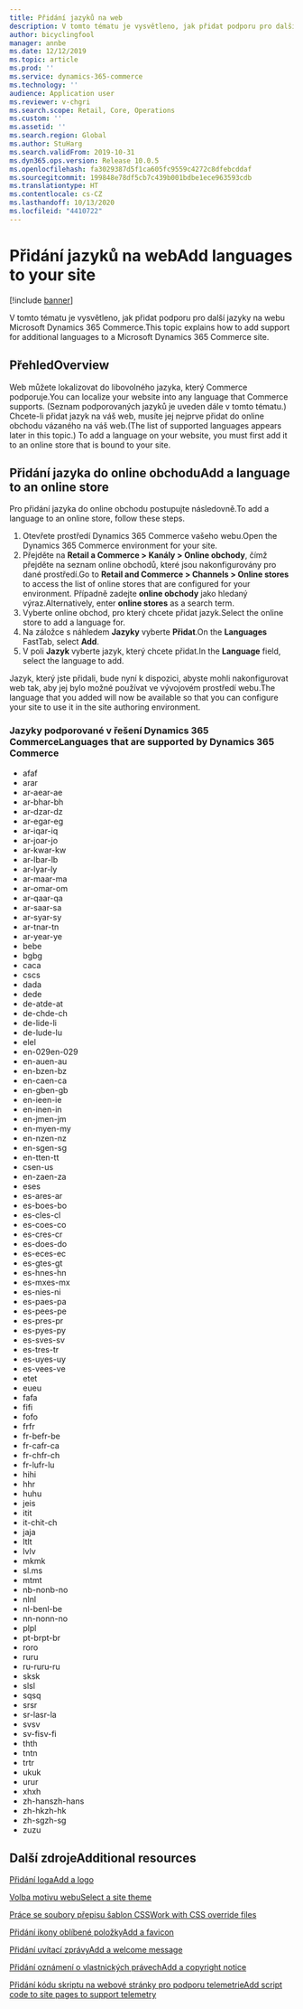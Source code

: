 ```yaml
---
title: Přidání jazyků na web
description: V tomto tématu je vysvětleno, jak přidat podporu pro další jazyky na webu Microsoft Dynamics 365 Commerce.
author: bicyclingfool
manager: annbe
ms.date: 12/12/2019
ms.topic: article
ms.prod: ''
ms.service: dynamics-365-commerce
ms.technology: ''
audience: Application user
ms.reviewer: v-chgri
ms.search.scope: Retail, Core, Operations
ms.custom: ''
ms.assetid: ''
ms.search.region: Global
ms.author: StuHarg
ms.search.validFrom: 2019-10-31
ms.dyn365.ops.version: Release 10.0.5
ms.openlocfilehash: fa3029387d5f1ca605fc9559c4272c8dfebcddaf
ms.sourcegitcommit: 199848e78df5cb7c439b001bdbe1ece963593cdb
ms.translationtype: HT
ms.contentlocale: cs-CZ
ms.lasthandoff: 10/13/2020
ms.locfileid: "4410722"
---
```

# <a name="add-languages-to-your-site"></a><span data-ttu-id="65095-103">Přidání jazyků na web</span><span class="sxs-lookup"><span data-stu-id="65095-103">Add languages to your site</span></span>


[!include [banner](includes/banner.md)]

<span data-ttu-id="65095-104">V tomto tématu je vysvětleno, jak přidat podporu pro další jazyky na webu Microsoft Dynamics 365 Commerce.</span><span class="sxs-lookup"><span data-stu-id="65095-104">This topic explains how to add support for additional languages to a Microsoft Dynamics 365 Commerce site.</span></span>

## <a name="overview"></a><span data-ttu-id="65095-105">Přehled</span><span class="sxs-lookup"><span data-stu-id="65095-105">Overview</span></span>

<span data-ttu-id="65095-106">Web můžete lokalizovat do libovolného jazyka, který Commerce podporuje.</span><span class="sxs-lookup"><span data-stu-id="65095-106">You can localize your website into any language that Commerce supports.</span></span> <span data-ttu-id="65095-107">(Seznam podporovaných jazyků je uveden dále v tomto tématu.) Chcete-li přidat jazyk na váš web, musíte jej nejprve přidat do online obchodu vázaného na váš web.</span><span class="sxs-lookup"><span data-stu-id="65095-107">(The list of supported languages appears later in this topic.) To add a language on your website, you must first add it to an online store that is bound to your site.</span></span>

## <a name="add-a-language-to-an-online-store"></a><span data-ttu-id="65095-108">Přidání jazyka do online obchodu</span><span class="sxs-lookup"><span data-stu-id="65095-108">Add a language to an online store</span></span>

<span data-ttu-id="65095-109">Pro přidání jazyka do online obchodu postupujte následovně.</span><span class="sxs-lookup"><span data-stu-id="65095-109">To add a language to an online store, follow these steps.</span></span>

1. <span data-ttu-id="65095-110">Otevřete prostředí Dynamics 365 Commerce vašeho webu.</span><span class="sxs-lookup"><span data-stu-id="65095-110">Open the Dynamics 365 Commerce environment for your site.</span></span>
1. <span data-ttu-id="65095-111">Přejděte na **Retail a Commerce \> Kanály \> Online obchody**, čímž přejděte na seznam online obchodů, které jsou nakonfigurovány pro dané prostředí.</span><span class="sxs-lookup"><span data-stu-id="65095-111">Go to **Retail and Commerce \> Channels \> Online stores** to access the list of online stores that are configured for your environment.</span></span> <span data-ttu-id="65095-112">Případně zadejte **online obchody** jako hledaný výraz.</span><span class="sxs-lookup"><span data-stu-id="65095-112">Alternatively, enter **online stores** as a search term.</span></span>
1. <span data-ttu-id="65095-113">Vyberte online obchod, pro který chcete přidat jazyk.</span><span class="sxs-lookup"><span data-stu-id="65095-113">Select the online store to add a language for.</span></span>
1. <span data-ttu-id="65095-114">Na záložce s náhledem **Jazyky** vyberte **Přidat**.</span><span class="sxs-lookup"><span data-stu-id="65095-114">On the **Languages** FastTab, select **Add**.</span></span>
1. <span data-ttu-id="65095-115">V poli **Jazyk** vyberte jazyk, který chcete přidat.</span><span class="sxs-lookup"><span data-stu-id="65095-115">In the **Language** field, select the language to add.</span></span>

<span data-ttu-id="65095-116">Jazyk, který jste přidali, bude nyní k dispozici, abyste mohli nakonfigurovat web tak, aby jej bylo možné používat ve vývojovém prostředí webu.</span><span class="sxs-lookup"><span data-stu-id="65095-116">The language that you added will now be available so that you can configure your site to use it in the site authoring environment.</span></span>

### <a name="languages-that-are-supported-by-dynamics-365-commerce"></a><span data-ttu-id="65095-117">Jazyky podporované v řešení Dynamics 365 Commerce</span><span class="sxs-lookup"><span data-stu-id="65095-117">Languages that are supported by Dynamics 365 Commerce</span></span>

- <span data-ttu-id="65095-118">af</span><span class="sxs-lookup"><span data-stu-id="65095-118">af</span></span>
- <span data-ttu-id="65095-119">ar</span><span class="sxs-lookup"><span data-stu-id="65095-119">ar</span></span>
- <span data-ttu-id="65095-120">ar-ae</span><span class="sxs-lookup"><span data-stu-id="65095-120">ar-ae</span></span>
- <span data-ttu-id="65095-121">ar-bh</span><span class="sxs-lookup"><span data-stu-id="65095-121">ar-bh</span></span>
- <span data-ttu-id="65095-122">ar-dz</span><span class="sxs-lookup"><span data-stu-id="65095-122">ar-dz</span></span>
- <span data-ttu-id="65095-123">ar-eg</span><span class="sxs-lookup"><span data-stu-id="65095-123">ar-eg</span></span>
- <span data-ttu-id="65095-124">ar-iq</span><span class="sxs-lookup"><span data-stu-id="65095-124">ar-iq</span></span>
- <span data-ttu-id="65095-125">ar-jo</span><span class="sxs-lookup"><span data-stu-id="65095-125">ar-jo</span></span>
- <span data-ttu-id="65095-126">ar-kw</span><span class="sxs-lookup"><span data-stu-id="65095-126">ar-kw</span></span>
- <span data-ttu-id="65095-127">ar-lb</span><span class="sxs-lookup"><span data-stu-id="65095-127">ar-lb</span></span>
- <span data-ttu-id="65095-128">ar-ly</span><span class="sxs-lookup"><span data-stu-id="65095-128">ar-ly</span></span>
- <span data-ttu-id="65095-129">ar-ma</span><span class="sxs-lookup"><span data-stu-id="65095-129">ar-ma</span></span>
- <span data-ttu-id="65095-130">ar-om</span><span class="sxs-lookup"><span data-stu-id="65095-130">ar-om</span></span>
- <span data-ttu-id="65095-131">ar-qa</span><span class="sxs-lookup"><span data-stu-id="65095-131">ar-qa</span></span>
- <span data-ttu-id="65095-132">ar-sa</span><span class="sxs-lookup"><span data-stu-id="65095-132">ar-sa</span></span>
- <span data-ttu-id="65095-133">ar-sy</span><span class="sxs-lookup"><span data-stu-id="65095-133">ar-sy</span></span>
- <span data-ttu-id="65095-134">ar-tn</span><span class="sxs-lookup"><span data-stu-id="65095-134">ar-tn</span></span>
- <span data-ttu-id="65095-135">ar-ye</span><span class="sxs-lookup"><span data-stu-id="65095-135">ar-ye</span></span>
- <span data-ttu-id="65095-136">be</span><span class="sxs-lookup"><span data-stu-id="65095-136">be</span></span>
- <span data-ttu-id="65095-137">bg</span><span class="sxs-lookup"><span data-stu-id="65095-137">bg</span></span>
- <span data-ttu-id="65095-138">ca</span><span class="sxs-lookup"><span data-stu-id="65095-138">ca</span></span>
- <span data-ttu-id="65095-139">cs</span><span class="sxs-lookup"><span data-stu-id="65095-139">cs</span></span>
- <span data-ttu-id="65095-140">da</span><span class="sxs-lookup"><span data-stu-id="65095-140">da</span></span>
- <span data-ttu-id="65095-141">de</span><span class="sxs-lookup"><span data-stu-id="65095-141">de</span></span>
- <span data-ttu-id="65095-142">de-at</span><span class="sxs-lookup"><span data-stu-id="65095-142">de-at</span></span>
- <span data-ttu-id="65095-143">de-ch</span><span class="sxs-lookup"><span data-stu-id="65095-143">de-ch</span></span>
- <span data-ttu-id="65095-144">de-li</span><span class="sxs-lookup"><span data-stu-id="65095-144">de-li</span></span>
- <span data-ttu-id="65095-145">de-lu</span><span class="sxs-lookup"><span data-stu-id="65095-145">de-lu</span></span>
- <span data-ttu-id="65095-146">el</span><span class="sxs-lookup"><span data-stu-id="65095-146">el</span></span>
- <span data-ttu-id="65095-147">en-029</span><span class="sxs-lookup"><span data-stu-id="65095-147">en-029</span></span>
- <span data-ttu-id="65095-148">en-au</span><span class="sxs-lookup"><span data-stu-id="65095-148">en-au</span></span>
- <span data-ttu-id="65095-149">en-bz</span><span class="sxs-lookup"><span data-stu-id="65095-149">en-bz</span></span>
- <span data-ttu-id="65095-150">en-ca</span><span class="sxs-lookup"><span data-stu-id="65095-150">en-ca</span></span>
- <span data-ttu-id="65095-151">en-gb</span><span class="sxs-lookup"><span data-stu-id="65095-151">en-gb</span></span>
- <span data-ttu-id="65095-152">en-ie</span><span class="sxs-lookup"><span data-stu-id="65095-152">en-ie</span></span>
- <span data-ttu-id="65095-153">en-in</span><span class="sxs-lookup"><span data-stu-id="65095-153">en-in</span></span>
- <span data-ttu-id="65095-154">en-jm</span><span class="sxs-lookup"><span data-stu-id="65095-154">en-jm</span></span>
- <span data-ttu-id="65095-155">en-my</span><span class="sxs-lookup"><span data-stu-id="65095-155">en-my</span></span>
- <span data-ttu-id="65095-156">en-nz</span><span class="sxs-lookup"><span data-stu-id="65095-156">en-nz</span></span>
- <span data-ttu-id="65095-157">en-sg</span><span class="sxs-lookup"><span data-stu-id="65095-157">en-sg</span></span>
- <span data-ttu-id="65095-158">en-tt</span><span class="sxs-lookup"><span data-stu-id="65095-158">en-tt</span></span>
- <span data-ttu-id="65095-159">cs</span><span class="sxs-lookup"><span data-stu-id="65095-159">en-us</span></span>
- <span data-ttu-id="65095-160">en-za</span><span class="sxs-lookup"><span data-stu-id="65095-160">en-za</span></span>
- <span data-ttu-id="65095-161">es</span><span class="sxs-lookup"><span data-stu-id="65095-161">es</span></span>
- <span data-ttu-id="65095-162">es-ar</span><span class="sxs-lookup"><span data-stu-id="65095-162">es-ar</span></span>
- <span data-ttu-id="65095-163">es-bo</span><span class="sxs-lookup"><span data-stu-id="65095-163">es-bo</span></span>
- <span data-ttu-id="65095-164">es-cl</span><span class="sxs-lookup"><span data-stu-id="65095-164">es-cl</span></span>
- <span data-ttu-id="65095-165">es-co</span><span class="sxs-lookup"><span data-stu-id="65095-165">es-co</span></span>
- <span data-ttu-id="65095-166">es-cr</span><span class="sxs-lookup"><span data-stu-id="65095-166">es-cr</span></span>
- <span data-ttu-id="65095-167">es-do</span><span class="sxs-lookup"><span data-stu-id="65095-167">es-do</span></span>
- <span data-ttu-id="65095-168">es-ec</span><span class="sxs-lookup"><span data-stu-id="65095-168">es-ec</span></span>
- <span data-ttu-id="65095-169">es-gt</span><span class="sxs-lookup"><span data-stu-id="65095-169">es-gt</span></span>
- <span data-ttu-id="65095-170">es-hn</span><span class="sxs-lookup"><span data-stu-id="65095-170">es-hn</span></span>
- <span data-ttu-id="65095-171">es-mx</span><span class="sxs-lookup"><span data-stu-id="65095-171">es-mx</span></span>
- <span data-ttu-id="65095-172">es-ni</span><span class="sxs-lookup"><span data-stu-id="65095-172">es-ni</span></span>
- <span data-ttu-id="65095-173">es-pa</span><span class="sxs-lookup"><span data-stu-id="65095-173">es-pa</span></span>
- <span data-ttu-id="65095-174">es-pe</span><span class="sxs-lookup"><span data-stu-id="65095-174">es-pe</span></span>
- <span data-ttu-id="65095-175">es-pr</span><span class="sxs-lookup"><span data-stu-id="65095-175">es-pr</span></span>
- <span data-ttu-id="65095-176">es-py</span><span class="sxs-lookup"><span data-stu-id="65095-176">es-py</span></span>
- <span data-ttu-id="65095-177">es-sv</span><span class="sxs-lookup"><span data-stu-id="65095-177">es-sv</span></span>
- <span data-ttu-id="65095-178">es-tr</span><span class="sxs-lookup"><span data-stu-id="65095-178">es-tr</span></span>
- <span data-ttu-id="65095-179">es-uy</span><span class="sxs-lookup"><span data-stu-id="65095-179">es-uy</span></span>
- <span data-ttu-id="65095-180">es-ve</span><span class="sxs-lookup"><span data-stu-id="65095-180">es-ve</span></span>
- <span data-ttu-id="65095-181">et</span><span class="sxs-lookup"><span data-stu-id="65095-181">et</span></span>
- <span data-ttu-id="65095-182">eu</span><span class="sxs-lookup"><span data-stu-id="65095-182">eu</span></span>
- <span data-ttu-id="65095-183">fa</span><span class="sxs-lookup"><span data-stu-id="65095-183">fa</span></span>
- <span data-ttu-id="65095-184">fi</span><span class="sxs-lookup"><span data-stu-id="65095-184">fi</span></span>
- <span data-ttu-id="65095-185">fo</span><span class="sxs-lookup"><span data-stu-id="65095-185">fo</span></span>
- <span data-ttu-id="65095-186">fr</span><span class="sxs-lookup"><span data-stu-id="65095-186">fr</span></span>
- <span data-ttu-id="65095-187">fr-be</span><span class="sxs-lookup"><span data-stu-id="65095-187">fr-be</span></span>
- <span data-ttu-id="65095-188">fr-ca</span><span class="sxs-lookup"><span data-stu-id="65095-188">fr-ca</span></span>
- <span data-ttu-id="65095-189">fr-ch</span><span class="sxs-lookup"><span data-stu-id="65095-189">fr-ch</span></span>
- <span data-ttu-id="65095-190">fr-lu</span><span class="sxs-lookup"><span data-stu-id="65095-190">fr-lu</span></span>
- <span data-ttu-id="65095-191">hi</span><span class="sxs-lookup"><span data-stu-id="65095-191">hi</span></span>
- <span data-ttu-id="65095-192">h</span><span class="sxs-lookup"><span data-stu-id="65095-192">hr</span></span>
- <span data-ttu-id="65095-193">hu</span><span class="sxs-lookup"><span data-stu-id="65095-193">hu</span></span>
- <span data-ttu-id="65095-194">je</span><span class="sxs-lookup"><span data-stu-id="65095-194">is</span></span>
- <span data-ttu-id="65095-195">it</span><span class="sxs-lookup"><span data-stu-id="65095-195">it</span></span>
- <span data-ttu-id="65095-196">it-ch</span><span class="sxs-lookup"><span data-stu-id="65095-196">it-ch</span></span>
- <span data-ttu-id="65095-197">ja</span><span class="sxs-lookup"><span data-stu-id="65095-197">ja</span></span>
- <span data-ttu-id="65095-198">lt</span><span class="sxs-lookup"><span data-stu-id="65095-198">lt</span></span>
- <span data-ttu-id="65095-199">lv</span><span class="sxs-lookup"><span data-stu-id="65095-199">lv</span></span>
- <span data-ttu-id="65095-200">mk</span><span class="sxs-lookup"><span data-stu-id="65095-200">mk</span></span>
- <span data-ttu-id="65095-201">sl.</span><span class="sxs-lookup"><span data-stu-id="65095-201">ms</span></span>
- <span data-ttu-id="65095-202">mt</span><span class="sxs-lookup"><span data-stu-id="65095-202">mt</span></span>
- <span data-ttu-id="65095-203">nb-no</span><span class="sxs-lookup"><span data-stu-id="65095-203">nb-no</span></span>
- <span data-ttu-id="65095-204">nl</span><span class="sxs-lookup"><span data-stu-id="65095-204">nl</span></span>
- <span data-ttu-id="65095-205">nl-be</span><span class="sxs-lookup"><span data-stu-id="65095-205">nl-be</span></span>
- <span data-ttu-id="65095-206">nn-no</span><span class="sxs-lookup"><span data-stu-id="65095-206">nn-no</span></span>
- <span data-ttu-id="65095-207">pl</span><span class="sxs-lookup"><span data-stu-id="65095-207">pl</span></span>
- <span data-ttu-id="65095-208">pt-br</span><span class="sxs-lookup"><span data-stu-id="65095-208">pt-br</span></span>
- <span data-ttu-id="65095-209">ro</span><span class="sxs-lookup"><span data-stu-id="65095-209">ro</span></span>
- <span data-ttu-id="65095-210">ru</span><span class="sxs-lookup"><span data-stu-id="65095-210">ru</span></span>
- <span data-ttu-id="65095-211">ru-ru</span><span class="sxs-lookup"><span data-stu-id="65095-211">ru-ru</span></span>
- <span data-ttu-id="65095-212">sk</span><span class="sxs-lookup"><span data-stu-id="65095-212">sk</span></span>
- <span data-ttu-id="65095-213">sl</span><span class="sxs-lookup"><span data-stu-id="65095-213">sl</span></span>
- <span data-ttu-id="65095-214">sq</span><span class="sxs-lookup"><span data-stu-id="65095-214">sq</span></span>
- <span data-ttu-id="65095-215">sr</span><span class="sxs-lookup"><span data-stu-id="65095-215">sr</span></span>
- <span data-ttu-id="65095-216">sr-la</span><span class="sxs-lookup"><span data-stu-id="65095-216">sr-la</span></span>
- <span data-ttu-id="65095-217">sv</span><span class="sxs-lookup"><span data-stu-id="65095-217">sv</span></span>
- <span data-ttu-id="65095-218">sv-fi</span><span class="sxs-lookup"><span data-stu-id="65095-218">sv-fi</span></span>
- <span data-ttu-id="65095-219">th</span><span class="sxs-lookup"><span data-stu-id="65095-219">th</span></span>
- <span data-ttu-id="65095-220">tn</span><span class="sxs-lookup"><span data-stu-id="65095-220">tn</span></span>
- <span data-ttu-id="65095-221">tr</span><span class="sxs-lookup"><span data-stu-id="65095-221">tr</span></span>
- <span data-ttu-id="65095-222">uk</span><span class="sxs-lookup"><span data-stu-id="65095-222">uk</span></span>
- <span data-ttu-id="65095-223">ur</span><span class="sxs-lookup"><span data-stu-id="65095-223">ur</span></span>
- <span data-ttu-id="65095-224">xh</span><span class="sxs-lookup"><span data-stu-id="65095-224">xh</span></span>
- <span data-ttu-id="65095-225">zh-hans</span><span class="sxs-lookup"><span data-stu-id="65095-225">zh-hans</span></span>
- <span data-ttu-id="65095-226">zh-hk</span><span class="sxs-lookup"><span data-stu-id="65095-226">zh-hk</span></span>
- <span data-ttu-id="65095-227">zh-sg</span><span class="sxs-lookup"><span data-stu-id="65095-227">zh-sg</span></span>
- <span data-ttu-id="65095-228">zu</span><span class="sxs-lookup"><span data-stu-id="65095-228">zu</span></span>

## <a name="additional-resources"></a><span data-ttu-id="65095-229">Další zdroje</span><span class="sxs-lookup"><span data-stu-id="65095-229">Additional resources</span></span>

[<span data-ttu-id="65095-230">Přidání loga</span><span class="sxs-lookup"><span data-stu-id="65095-230">Add a logo</span></span>](add-logo.md)

[<span data-ttu-id="65095-231">Volba motivu webu</span><span class="sxs-lookup"><span data-stu-id="65095-231">Select a site theme</span></span>](select-site-theme.md)

[<span data-ttu-id="65095-232">Práce se soubory přepisu šablon CSS</span><span class="sxs-lookup"><span data-stu-id="65095-232">Work with CSS override files</span></span>](css-override-files.md)

[<span data-ttu-id="65095-233">Přidání ikony oblíbené položky</span><span class="sxs-lookup"><span data-stu-id="65095-233">Add a favicon</span></span>](add-favicon.md)

[<span data-ttu-id="65095-234">Přidání uvítací zprávy</span><span class="sxs-lookup"><span data-stu-id="65095-234">Add a welcome message</span></span>](add-welcome-message.md)

[<span data-ttu-id="65095-235">Přidání oznámení o vlastnických právech</span><span class="sxs-lookup"><span data-stu-id="65095-235">Add a copyright notice</span></span>](add-copyright-notice.md)

[<span data-ttu-id="65095-236">Přidání kódu skriptu na webové stránky pro podporu telemetrie</span><span class="sxs-lookup"><span data-stu-id="65095-236">Add script code to site pages to support telemetry</span></span>](add-telemetry.md)
